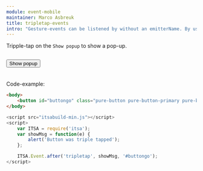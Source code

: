```yaml
---
module: event-mobile
maintainer: Marco Asbreuk
title: tripletap-events
intro: "Gesture-events can be listened by without an emitterName. By using the `filter`-argument you specify which node to listen to. Because the filter (selector) is a String, we can pass it as 3rd parameter."
---
```


<style type="text/css">
    #addbtn-container {
        margin: 2em 0;
        min-height: 2em;
    }
</style>

Tripple-tap on the `Show popup` to show a pop-up.

<div id="addbtn-container">
    <button id="buttongo" class="pure-button pure-button-primary pure-button-bordered">Show popup</button>
</div>

Code-example:

```html
<body>
    <button id="buttongo" class="pure-button pure-button-primary pure-button-bordered">Show popup</button>
</body>
```

```js
<script src="itsabuild-min.js"></script>
<script>
    var ITSA = require('itsa');
    var showMsg = function(e) {
        alert('Button was triple tapped');
    };

    ITSA.Event.after('tripletap', showMsg, '#buttongo');
</script>
```


<script src="../../dist/itsabuild-min.js"></script>
<script>
    var ITSA = require('itsa');
    var showMsg = function(e) {
        alert('Button was triple tapped');
    };

    ITSA.Event.after('tripletap', showMsg, '#buttongo');
</script>
